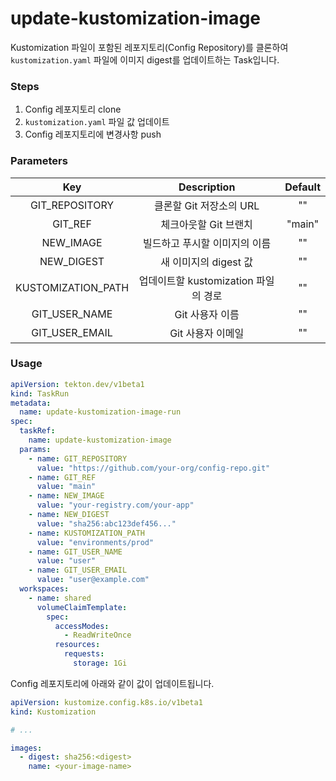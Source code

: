 # update-kustomization-image

Kustomization 파일이 포함된 레포지토리(Config Repository)를 클론하여 `kustomization.yaml` 파일에 이미지 digest를 업데이트하는 Task입니다.

### Steps

1. Config 레포지토리 clone
2. `kustomization.yaml` 파일 값 업데이트
3. Config 레포지토리에 변경사항 push

### Parameters

|      **Key**       |           **Description**            | **Default** |
| :----------------: | :----------------------------------: | :---------: |
|   GIT_REPOSITORY   |       클론할 Git 저장소의 URL        |     ""      |
|      GIT_REF       |        체크아웃할 Git 브랜치         |   "main"    |
|     NEW_IMAGE      |    빌드하고 푸시할 이미지의 이름     |     ""      |
|     NEW_DIGEST     |        새 이미지의 digest 값         |     ""      |
| KUSTOMIZATION_PATH | 업데이트할 kustomization 파일의 경로 |     ""      |
|   GIT_USER_NAME    |           Git 사용자 이름            |     ""      |
|   GIT_USER_EMAIL   |          Git 사용자 이메일           |     ""      |

### Usage

```yaml
apiVersion: tekton.dev/v1beta1
kind: TaskRun
metadata:
  name: update-kustomization-image-run
spec:
  taskRef:
    name: update-kustomization-image
  params:
    - name: GIT_REPOSITORY
      value: "https://github.com/your-org/config-repo.git"
    - name: GIT_REF
      value: "main"
    - name: NEW_IMAGE
      value: "your-registry.com/your-app"
    - name: NEW_DIGEST
      value: "sha256:abc123def456..."
    - name: KUSTOMIZATION_PATH
      value: "environments/prod"
    - name: GIT_USER_NAME
      value: "user"
    - name: GIT_USER_EMAIL
      value: "user@example.com"
  workspaces:
    - name: shared
      volumeClaimTemplate:
        spec:
          accessModes:
            - ReadWriteOnce
          resources:
            requests:
              storage: 1Gi
```

Config 레포지토리에 아래와 같이 값이 업데이트됩니다.

```yaml
apiVersion: kustomize.config.k8s.io/v1beta1
kind: Kustomization

# ...

images:
  - digest: sha256:<digest>
    name: <your-image-name>
```
